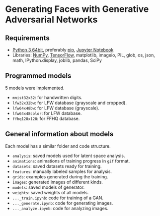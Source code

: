 # Generating Faces with Generative Adversarial Networks

## Requirements
* [Python 3 64bit](https://www.python.org/downloads/), preferably [pip](https://pip.pypa.io/en/stable/installing/), [Jupyter Notebook](https://jupyter.org/install)
* Libraries: [NumPy](https://numpy.org/install/), [TensorFlow](https://www.tensorflow.org/install), matplotlib, imageio, PIL, glob, os, json, math, IPython.display, joblib, pandas, SciPy

## Programmed models
5 models were implemented.
* `mnist32x32`: for handwritten digits.
* `lfw32x32bw`: for LFW database (grayscale and cropped).
* `lfw64x48bw`: for LFW database (grayscale).
* `lfw64x48color`: for LFW database.
* `ffhq128x128`: for FFHQ database.

## General information about models
Each model has a similar folder and code structure.
* `analysis`: saved models used for latent space analysis.
* `animations`: animations of training progress in `gif` format.
* `datasets`: saved datasets ready for training.
* `features`: manually labeled samples for analysis.
* `grids`: examples generated during the training.
* `images`: generated images of different kinds.
* `models`: saved models of generator.
* `weights`: saved weights of all models.
* `..._train.ipynb`: code for training of a GAN.
* `..._generate.ipynb`: code for generating images.
* `..._analyze.ipynb`: code for analyzing images.
